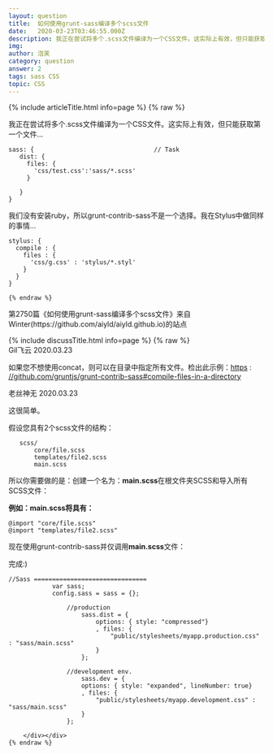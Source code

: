 ```yaml
---
layout: question
title:  如何使用grunt-sass编译多个scss文件
date:   2020-03-23T03:46:55.000Z
description: 我正在尝试将多个.scss文件编译为一个CSS文件。这实际上有效，但只能获取第一个文件...sass  {                      ...
img: 
author: 泡芙
category: question
answer: 2
tags: sass CSS
topic: CSS
---
```

<div class="article-root">
  <div class="article">
    {% include articleTitle.html info=page %}
    {% raw %}
    <div class="article-content"><p><font style="vertical-align: inherit;"><font style="vertical-align: inherit;">我正在尝试将多个.scss文件编译为一个CSS文件。</font><font style="vertical-align: inherit;">这实际上有效，但只能获取第一个文件...</font></font></p>

<pre><code>sass: {                                 // Task<font></font>
   dist: {     <font></font>
     files: {<font></font>
       'css/test.css':'sass/*.scss'<font></font>
     }<font></font>
<font></font>
   }<font></font>
}<font></font>
</code></pre>

<p><font style="vertical-align: inherit;"><font style="vertical-align: inherit;">我们没有安装ruby，所以grunt-contrib-sass不是一个选择。</font><font style="vertical-align: inherit;">我在Stylus中做同样的事情...</font></font></p>

<pre><code>stylus: {<font></font>
  compile : {<font></font>
    files : {<font></font>
      'css/g.css' : 'stylus/*.styl'<font></font>
    }<font></font>
  }<font></font>
}<font></font>
</code></pre></div>
    {% endraw %}
  </div>
  <p class="winter_mark">第2750篇《如何使用grunt-sass编译多个scss文件》来自Winter(https://github.com/aiyld/aiyld.github.io)的站点</p>
  <div class="discuss-wrapper">
    {% include discussTitle.html info=page %}
    {% raw %}
    <div class="discuss-item">
        <div class="discuss-parent">
          <div class="discuss-meta">
            <span class="discuss-user">Gil飞云</span>
            <span class="discuss-time">2020.03.23</span>
          </div>
          <div class="discuss-comment"><p><font style="vertical-align: inherit;"><font style="vertical-align: inherit;">如果您不想使用concat，则可以在目录中指定所有文件。</font><font style="vertical-align: inherit;">检出此示例：</font><a href="https://github.com/gruntjs/grunt-contrib-sass#compile-files-in-a-directory" rel="nofollow"><font style="vertical-align: inherit;">https</font></a><font style="vertical-align: inherit;"> :
 </font></font><a href="https://github.com/gruntjs/grunt-contrib-sass#compile-files-in-a-directory" rel="nofollow"><font style="vertical-align: inherit;"><font style="vertical-align: inherit;">//github.com/gruntjs/grunt-contrib-sass#compile-files-in-a-directory</font></font></a></p></div>
        </div></div><div class="discuss-item">
        <div class="discuss-parent">
          <div class="discuss-meta">
            <span class="discuss-user">老丝神无</span>
            <span class="discuss-time">2020.03.23</span>
          </div>
          <div class="discuss-comment"><p><font style="vertical-align: inherit;"><font style="vertical-align: inherit;">这很简单。</font></font></p>

<p><font style="vertical-align: inherit;"><font style="vertical-align: inherit;">假设您具有2个scss文件的结构：</font></font></p>

<pre><code>   scss/<font></font>
       core/file.scss<font></font>
       templates/file2.scss<font></font>
       main.scss<font></font>
</code></pre>

<p><font style="vertical-align: inherit;"><font style="vertical-align: inherit;">所以你需要做的是：创建一个名为：</font></font><strong><font style="vertical-align: inherit;"><font style="vertical-align: inherit;">main.scss</font></font></strong><font style="vertical-align: inherit;"><font style="vertical-align: inherit;">在根文件夹SCSS和导入所有SCSS文件：</font></font></p>

<p><strong><font style="vertical-align: inherit;"><font style="vertical-align: inherit;">例如：main.scss将具有：</font></font></strong></p>

<pre><code>@import "core/file.scss"<font></font>
@import "templates/file2.scss"<font></font>
</code></pre>

<p><font style="vertical-align: inherit;"><font style="vertical-align: inherit;">现在使用grunt-contrib-sass并仅调用</font></font><strong><font style="vertical-align: inherit;"><font style="vertical-align: inherit;">main.scss</font></font></strong><font style="vertical-align: inherit;"><font style="vertical-align: inherit;">文件：</font></font></p>

<p><font style="vertical-align: inherit;"><font style="vertical-align: inherit;">完成:)</font></font></p>

<pre><code>//Sass ===============================<font></font>
            var sass;<font></font>
            config.sass = sass = {};<font></font>
<font></font>
                //production<font></font>
                    sass.dist = {<font></font>
                        options: { style: "compressed"}<font></font>
                        , files: {<font></font>
                            "public/stylesheets/myapp.production.css" : "sass/main.scss"<font></font>
                        }<font></font>
                    };<font></font>
<font></font>
                //development env.<font></font>
                    sass.dev = {<font></font>
                    options: { style: "expanded", lineNumber: true}<font></font>
                    , files: {<font></font>
                        "public/stylesheets/myapp.development.css" : "sass/main.scss"<font></font>
                    }<font></font>
                };<font></font>
</code></pre></div>
        </div></div>
    {% endraw %}
  </div>
<div>
